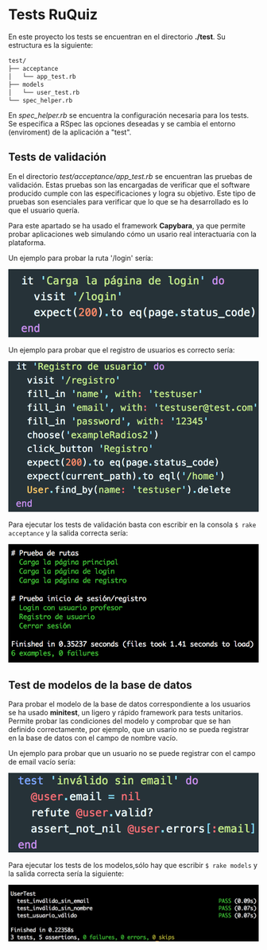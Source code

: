 # Tests RuQuiz

En este proyecto los tests se encuentran en el directorio **./test**. Su estructura es la siguiente:

```
test/
├── acceptance
│   └── app_test.rb
├── models
│   └── user_test.rb
└── spec_helper.rb
```

En _spec_helper.rb_ se encuentra la configuración necesaria para los tests. Se especifica a RSpec las opciones deseadas y se cambia el entorno (enviroment) de la aplicación a "test".

## Tests de validación

En el directorio _test/acceptance/app_test.rb_ se encuentran las pruebas de validación. Estas pruebas son las encargadas de verificar que el software producido cumple con las especificaciones y logra su objetivo. Este tipo de pruebas son esenciales para verificar que lo que se ha desarrollado es lo que el usuario quería.

Para este apartado se ha usado el framework **Capybara**, ya que permite probar aplicaciones web simulando cómo un usario real interactuaría con la plataforma.

Un ejemplo para probar la ruta '/login' sería:

![Ejemplo prueba de rutas](../images/acceptance_1.png "Ejemplo prueba de rutas")

Un ejemplo para probar que el registro de usuarios es correcto sería:

![Ejemplo prueba registro usuario](../images/acceptance_2.png "Ejemplo prueba registro usuario")

Para ejecutar los tests de validación basta con escribir en la consola `$ rake acceptance` y la salida correcta sería:

![Acceptance output](../images/acceptance_output.png "Acceptance output")

## Test de modelos de la base de datos

Para probar el modelo de la base de datos correspondiente a los usuarios se ha usado **minitest**, un ligero y rápido framework para tests unitarios. Permite probar las condiciones del modelo y comprobar que se han definido correctamente, por ejemplo, que un usario no se pueda registrar en la base de datos con el campo de nombre vacío.

Un ejemplo para probar que un usuario no se puede registrar con el campo de email vacío sería:

![Ejemplo minitest](../images/minitest_user.png "Ejemplo minitest")

Para ejecutar los tests de los modelos,sólo hay que escribir `$ rake models` y la salida correcta sería la siguiente:

![Minitest output](../images/minitest_output.png "Minitest output")
